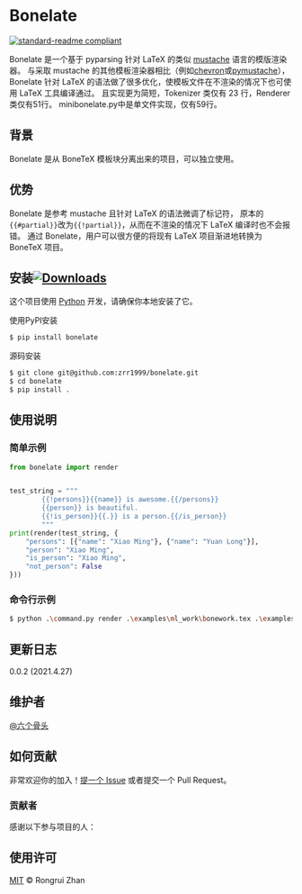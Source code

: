 # Bonelate

[![standard-readme compliant](https://img.shields.io/badge/readme%20style-standard-brightgreen.svg?style=flat-square)](https://github.com/RichardLitt/standard-readme)

Bonelate 是一个基于 pyparsing 针对 LaTeX 的类似 [mustache](http://mustache.github.io/) 语言的模版渲染器。
与采取 mustache 的其他模板渲染器相比（例如[chevron](https://github.com/noahmorrison/chevron)或[pymustache](https://github.com/lotabout/pymustache)），
Bonelate 针对 LaTeX 的语法做了很多优化，使模板文件在不渲染的情况下也可使用 LaTeX 工具编译通过。
且实现更为简短，Tokenizer 类仅有 23 行，Renderer 类仅有51行。
minibonelate.py中是单文件实现，仅有59行。

## 背景

Bonelate 是从 BoneTeX 模板块分离出来的项目，可以独立使用。

## 优势

Bonelate 是参考 mustache 且针对 LaTeX 的语法微调了标记符，
原本的`{{#partial}}`改为`{{!partial}}`，从而在不渲染的情况下 LaTeX 编译时也不会报错。
通过 Bonelate，用户可以很方便的将现有 LaTeX 项目渐进地转换为 BoneTeX 项目。

## 安装[![Downloads](https://pepy.tech/badge/bonelate)](https://pepy.tech/project/bonelate)

这个项目使用 [Python](https://www.python.org/downloads/) 开发，请确保你本地安装了它。

使用PyPI安装

```sh
$ pip install bonelate
```

源码安装

```sh
$ git clone git@github.com:zrr1999/bonelate.git
$ cd bonelate
$ pip install .
```

## 使用说明

### 简单示例

```python
from bonelate import render


test_string = """
        {{!persons}}{{name}} is awesome.{{/persons}}
        {{person}} is beautiful.
        {{!is_person}}{{.}} is a person.{{/is_person}}
        """
print(render(test_string, {
    "persons": [{"name": "Xiao Ming"}, {"name": "Yuan Long"}],
    "person": "Xiao Ming",
    "is_person": "Xiao Ming",
    "not_person": False
}))


```

### 命令行示例

```bash
$ python .\command.py render .\examples\ml_work\bonework.tex .\examples\ml_work\data.json
```



## 更新日志

0.0.2 (2021.4.27)



## 维护者

[@六个骨头](https://gitee.com/zrr1999)

## 如何贡献

非常欢迎你的加入！[提一个 Issue](https://github.com/zrr1999/bonelate/issues/new) 或者提交一个 Pull Request。

### 贡献者

感谢以下参与项目的人：

## 使用许可
[MIT](LICENSE) © Rongrui Zhan